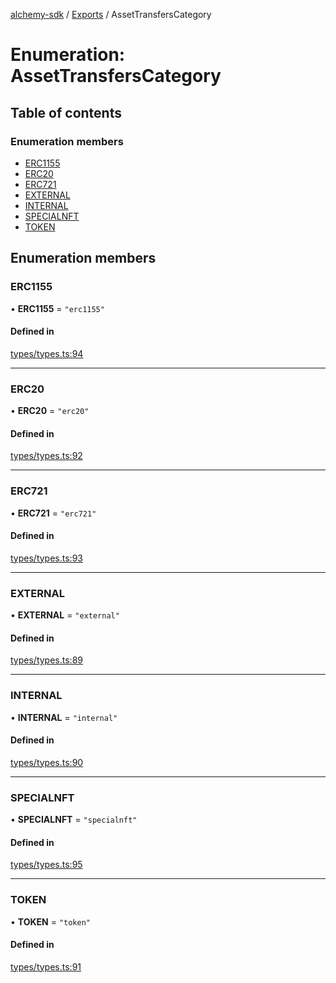 [alchemy-sdk](../README.md) / [Exports](../modules.md) / AssetTransfersCategory

# Enumeration: AssetTransfersCategory

## Table of contents

### Enumeration members

- [ERC1155](AssetTransfersCategory.md#erc1155)
- [ERC20](AssetTransfersCategory.md#erc20)
- [ERC721](AssetTransfersCategory.md#erc721)
- [EXTERNAL](AssetTransfersCategory.md#external)
- [INTERNAL](AssetTransfersCategory.md#internal)
- [SPECIALNFT](AssetTransfersCategory.md#specialnft)
- [TOKEN](AssetTransfersCategory.md#token)

## Enumeration members

### ERC1155

• **ERC1155** = `"erc1155"`

#### Defined in

[types/types.ts:94](https://github.com/alchemyplatform/alchemy-sdk-js/blob/9f71253/src/types/types.ts#L94)

___

### ERC20

• **ERC20** = `"erc20"`

#### Defined in

[types/types.ts:92](https://github.com/alchemyplatform/alchemy-sdk-js/blob/9f71253/src/types/types.ts#L92)

___

### ERC721

• **ERC721** = `"erc721"`

#### Defined in

[types/types.ts:93](https://github.com/alchemyplatform/alchemy-sdk-js/blob/9f71253/src/types/types.ts#L93)

___

### EXTERNAL

• **EXTERNAL** = `"external"`

#### Defined in

[types/types.ts:89](https://github.com/alchemyplatform/alchemy-sdk-js/blob/9f71253/src/types/types.ts#L89)

___

### INTERNAL

• **INTERNAL** = `"internal"`

#### Defined in

[types/types.ts:90](https://github.com/alchemyplatform/alchemy-sdk-js/blob/9f71253/src/types/types.ts#L90)

___

### SPECIALNFT

• **SPECIALNFT** = `"specialnft"`

#### Defined in

[types/types.ts:95](https://github.com/alchemyplatform/alchemy-sdk-js/blob/9f71253/src/types/types.ts#L95)

___

### TOKEN

• **TOKEN** = `"token"`

#### Defined in

[types/types.ts:91](https://github.com/alchemyplatform/alchemy-sdk-js/blob/9f71253/src/types/types.ts#L91)
